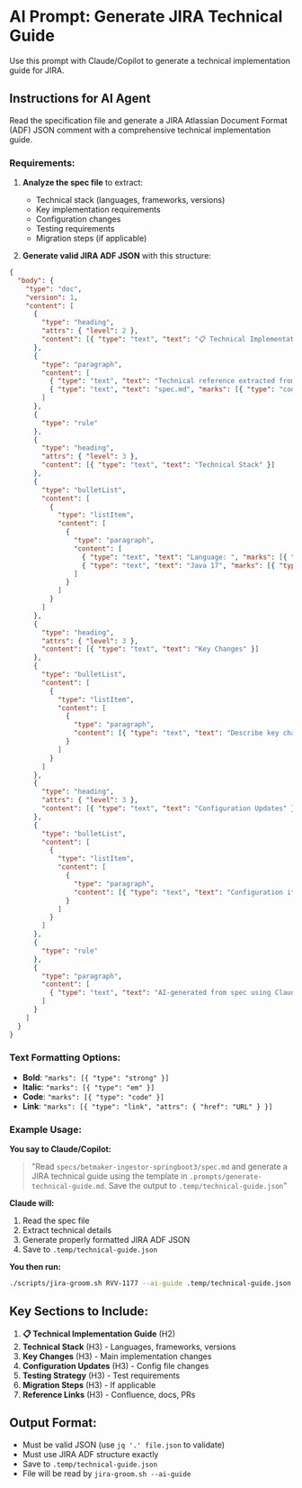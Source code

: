 # AI Prompt: Generate JIRA Technical Guide

Use this prompt with Claude/Copilot to generate a technical implementation guide for JIRA.

## Instructions for AI Agent

Read the specification file and generate a JIRA Atlassian Document Format (ADF) JSON comment with a comprehensive technical implementation guide.

### Requirements:

1. **Analyze the spec file** to extract:
   - Technical stack (languages, frameworks, versions)
   - Key implementation requirements
   - Configuration changes
   - Testing requirements
   - Migration steps (if applicable)

2. **Generate valid JIRA ADF JSON** with this structure:

```json
{
  "body": {
    "type": "doc",
    "version": 1,
    "content": [
      {
        "type": "heading",
        "attrs": { "level": 2 },
        "content": [{ "type": "text", "text": "📋 Technical Implementation Guide" }]
      },
      {
        "type": "paragraph",
        "content": [
          { "type": "text", "text": "Technical reference extracted from: ", "marks": [{ "type": "em" }] },
          { "type": "text", "text": "spec.md", "marks": [{ "type": "code" }] }
        ]
      },
      {
        "type": "rule"
      },
      {
        "type": "heading",
        "attrs": { "level": 3 },
        "content": [{ "type": "text", "text": "Technical Stack" }]
      },
      {
        "type": "bulletList",
        "content": [
          {
            "type": "listItem",
            "content": [
              {
                "type": "paragraph",
                "content": [
                  { "type": "text", "text": "Language: ", "marks": [{ "type": "strong" }] },
                  { "type": "text", "text": "Java 17", "marks": [{ "type": "code" }] }
                ]
              }
            ]
          }
        ]
      },
      {
        "type": "heading",
        "attrs": { "level": 3 },
        "content": [{ "type": "text", "text": "Key Changes" }]
      },
      {
        "type": "bulletList",
        "content": [
          {
            "type": "listItem",
            "content": [
              {
                "type": "paragraph",
                "content": [{ "type": "text", "text": "Describe key changes here" }]
              }
            ]
          }
        ]
      },
      {
        "type": "heading",
        "attrs": { "level": 3 },
        "content": [{ "type": "text", "text": "Configuration Updates" }]
      },
      {
        "type": "bulletList",
        "content": [
          {
            "type": "listItem",
            "content": [
              {
                "type": "paragraph",
                "content": [{ "type": "text", "text": "Configuration items here" }]
              }
            ]
          }
        ]
      },
      {
        "type": "rule"
      },
      {
        "type": "paragraph",
        "content": [
          { "type": "text", "text": "AI-generated from spec using Claude Sonnet", "marks": [{ "type": "em" }] }
        ]
      }
    ]
  }
}
```

### Text Formatting Options:

- **Bold**: `"marks": [{ "type": "strong" }]`
- **Italic**: `"marks": [{ "type": "em" }]`
- **Code**: `"marks": [{ "type": "code" }]`
- **Link**: `"marks": [{ "type": "link", "attrs": { "href": "URL" } }]`

### Example Usage:

**You say to Claude/Copilot:**
> "Read `specs/betmaker-ingestor-springboot3/spec.md` and generate a JIRA technical guide using the template in `.prompts/generate-technical-guide.md`. Save the output to `.temp/technical-guide.json`"

**Claude will:**
1. Read the spec file
2. Extract technical details
3. Generate properly formatted JIRA ADF JSON
4. Save to `.temp/technical-guide.json`

**You then run:**
```bash
./scripts/jira-groom.sh RVV-1177 --ai-guide .temp/technical-guide.json
```

## Key Sections to Include:

1. **📋 Technical Implementation Guide** (H2)
2. **Technical Stack** (H3) - Languages, frameworks, versions
3. **Key Changes** (H3) - Main implementation changes
4. **Configuration Updates** (H3) - Config file changes
5. **Testing Strategy** (H3) - Test requirements
6. **Migration Steps** (H3) - If applicable
7. **Reference Links** (H3) - Confluence, docs, PRs

## Output Format:

- Must be valid JSON (use `jq '.' file.json` to validate)
- Must use JIRA ADF structure exactly
- Save to `.temp/technical-guide.json`
- File will be read by `jira-groom.sh --ai-guide`
